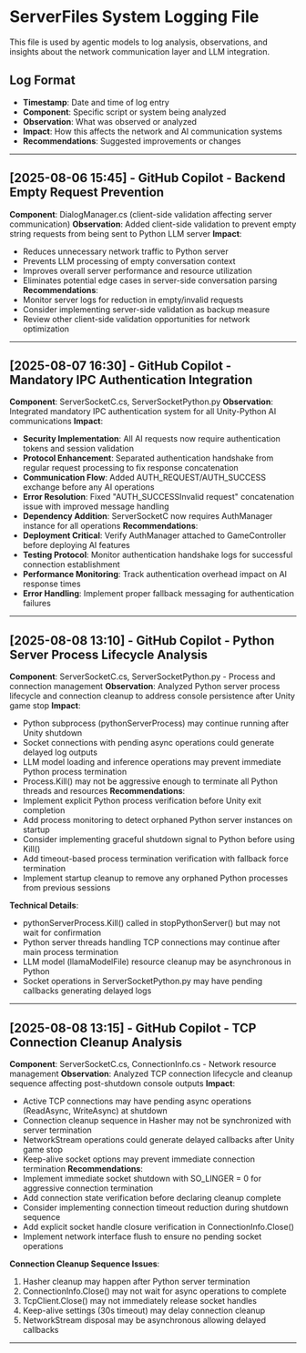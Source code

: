 # ServerFiles System Logging File

This file is used by agentic models to log analysis, observations, and insights about the network communication layer and LLM integration.

## Log Format
- **Timestamp**: Date and time of log entry
- **Component**: Specific script or system being analyzed
- **Observation**: What was observed or analyzed
- **Impact**: How this affects the network and AI communication systems
- **Recommendations**: Suggested improvements or changes

---

## [2025-08-06 15:45] - GitHub Copilot - Backend Empty Request Prevention
**Component**: DialogManager.cs (client-side validation affecting server communication)
**Observation**: Added client-side validation to prevent empty string requests from being sent to Python LLM server
**Impact**: 
- Reduces unnecessary network traffic to Python server
- Prevents LLM processing of empty conversation context
- Improves overall server performance and resource utilization
- Eliminates potential edge cases in server-side conversation parsing
**Recommendations**: 
- Monitor server logs for reduction in empty/invalid requests
- Consider implementing server-side validation as backup measure
- Review other client-side validation opportunities for network optimization

---

## [2025-08-07 16:30] - GitHub Copilot - Mandatory IPC Authentication Integration
**Component**: ServerSocketC.cs, ServerSocketPython.py
**Observation**: Integrated mandatory IPC authentication system for all Unity-Python AI communications
**Impact**: 
- **Security Implementation**: All AI requests now require authentication tokens and session validation
- **Protocol Enhancement**: Separated authentication handshake from regular request processing to fix response concatenation
- **Communication Flow**: Added AUTH_REQUEST/AUTH_SUCCESS exchange before any AI operations
- **Error Resolution**: Fixed "AUTH_SUCCESSInvalid request" concatenation issue with improved message handling
- **Dependency Addition**: ServerSocketC now requires AuthManager instance for all operations
**Recommendations**: 
- **Deployment Critical**: Verify AuthManager attached to GameController before deploying AI features
- **Testing Protocol**: Monitor authentication handshake logs for successful connection establishment
- **Performance Monitoring**: Track authentication overhead impact on AI response times
- **Error Handling**: Implement proper fallback messaging for authentication failures

---

## [2025-08-08 13:10] - GitHub Copilot - Python Server Process Lifecycle Analysis
**Component**: ServerSocketC.cs, ServerSocketPython.py - Process and connection management
**Observation**: Analyzed Python server process lifecycle and connection cleanup to address console persistence after Unity game stop
**Impact**: 
- Python subprocess (pythonServerProcess) may continue running after Unity shutdown
- Socket connections with pending async operations could generate delayed log outputs
- LLM model loading and inference operations may prevent immediate Python process termination
- Process.Kill() may not be aggressive enough to terminate all Python threads and resources
**Recommendations**: 
- Implement explicit Python process verification before Unity exit completion
- Add process monitoring to detect orphaned Python server instances on startup
- Consider implementing graceful shutdown signal to Python before using Kill()
- Add timeout-based process termination verification with fallback force termination
- Implement startup cleanup to remove any orphaned Python processes from previous sessions

**Technical Details**:
- pythonServerProcess.Kill() called in stopPythonServer() but may not wait for confirmation
- Python server threads handling TCP connections may continue after main process termination
- LLM model (llamaModelFile) resource cleanup may be asynchronous in Python
- Socket operations in ServerSocketPython.py may have pending callbacks generating delayed logs

---

## [2025-08-08 13:15] - GitHub Copilot - TCP Connection Cleanup Analysis
**Component**: ServerSocketC.cs, ConnectionInfo.cs - Network resource management
**Observation**: Analyzed TCP connection lifecycle and cleanup sequence affecting post-shutdown console outputs
**Impact**: 
- Active TCP connections may have pending async operations (ReadAsync, WriteAsync) at shutdown
- Connection cleanup sequence in Hasher may not be synchronized with server termination
- NetworkStream operations could generate delayed callbacks after Unity game stop
- Keep-alive socket options may prevent immediate connection termination
**Recommendations**: 
- Implement immediate socket shutdown with SO_LINGER = 0 for aggressive connection termination
- Add connection state verification before declaring cleanup complete
- Consider implementing connection timeout reduction during shutdown sequence
- Add explicit socket handle closure verification in ConnectionInfo.Close()
- Implement network interface flush to ensure no pending socket operations

**Connection Cleanup Sequence Issues**:
1. Hasher cleanup may happen after Python server termination
2. ConnectionInfo.Close() may not wait for async operations to complete
3. TcpClient.Close() may not immediately release socket handles
4. Keep-alive settings (30s timeout) may delay connection cleanup
5. NetworkStream disposal may be asynchronous allowing delayed callbacks

---

<!-- Agentic models: Add your logging entries below this line -->
